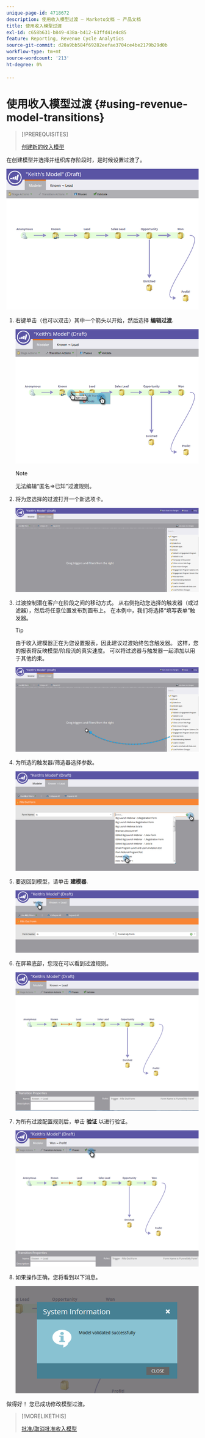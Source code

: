 ```yaml
---
unique-page-id: 4718672
description: 使用收入模型过渡 — Marketo文档 — 产品文档
title: 使用收入模型过渡
exl-id: c658b631-b849-438a-b412-63ffd41e4c85
feature: Reporting, Revenue Cycle Analytics
source-git-commit: d20a9bb584f69282eefae3704ce4be2179b29d0b
workflow-type: tm+mt
source-wordcount: '213'
ht-degree: 0%

---
```


# 使用收入模型过渡 {#using-revenue-model-transitions}

>[!PREREQUISITES]
>
>[创建新的收入模型](/help/marketo/product-docs/reporting/revenue-cycle-analytics/revenue-cycle-models/create-a-new-revenue-model.md)

在创建模型并选择并组织库存阶段时，是时候设置过渡了。

![](assets/one-2.png)

1. 右键单击（也可以双击）其中一个箭头以开始，然后选择 **编辑过渡**.

   ![](assets/two-2.png)

   >[!NOTE]
   >
   >无法编辑“匿名⇒已知”过渡规则。

1. 将为您选择的过渡打开一个新选项卡。

   ![](assets/three-1.png)

1. 过渡控制潜在客户在阶段之间的移动方式。 从右侧拖动您选择的触发器（或过滤器），然后将任意位置发布到画布上。 在本例中，我们将选择“填写表单”触发器。

   >[!TIP]
   >
   >由于收入建模器正在为您设置报表，因此建议过渡始终包含触发器。 这样，您的报表将反映模型/阶段流的真实速度。 可以将过滤器与触发器一起添加以用于其他约束。

   ![](assets/four-2.png)

1. 为所选的触发器/筛选器选择参数。

   ![](assets/five-2.png)

1. 要返回到模型，请单击 **建模器**.

   ![](assets/six.png)

1. 在屏幕底部，您现在可以看到过渡规则。

   ![](assets/seven.png)

1. 为所有过渡配置规则后，单击 **验证** 以进行验证。

   ![](assets/eight.png)

1. 如果操作正确，您将看到以下消息。

   ![](assets/nine.png)

做得好！ 您已成功修改模型过渡。

>[!MORELIKETHIS]
>
>[批准/取消批准收入模型](/help/marketo/product-docs/reporting/revenue-cycle-analytics/revenue-cycle-models/approve-unapprove-a-revenue-model.md)

